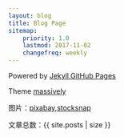 ```yaml
---
layout: blog
title: Blog Page
sitemap:
    priority: 1.0
    lastmod: 2017-11-02
    changefreq: weekly
---
```


Powered by [Jekyll](https://jekyllrb.com/),[GitHub Pages](https://help.github.com/en/github/working-with-github-pages)

Theme [massively](https://github.com/jekyllup/jekyll-theme-massively)

图片：[pixabay](https://pixabay.com/),[stocksnap](https://stocksnap.io/)

文章总数：{{ site.posts | size }}
